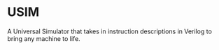 # USIM
A Universal Simulator that takes in instruction descriptions in Verilog to bring any machine to life.
